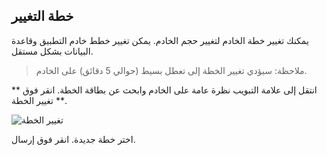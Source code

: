 ## خطة التغيير

يمكنك تغيير خطة الخادم لتغيير حجم الخادم. يمكن تغيير خطط خادم التطبيق وقاعدة البيانات بشكل مستقل.

> ملاحظة: سيؤدي تغيير الخطة إلى تعطل بسيط (حوالي 5 دقائق) على الخادم.

انتقل إلى علامة التبويب نظرة عامة على الخادم وابحث عن بطاقة الخطة. انقر فوق ** تغيير الخطة **.

![تغيير الخطة](https://frappecloud.com/files/change-plan-server.png)

اختر خطة جديدة. انقر فوق إرسال.